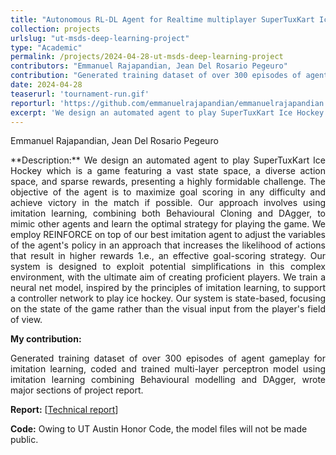 ```yaml
---
title: "Autonomous RL-DL Agent for Realtime multiplayer SuperTuxKart Ice-Hockey"
collection: projects
urlslug: "ut-msds-deep-learning-project"
type: "Academic"
permalink: /projects/2024-04-28-ut-msds-deep-learning-project
contributors: "Emmanuel Rajapandian, Jean Del Rosario Pegeuro"
contribution: "Generated training dataset of over 300 episodes of agent gameplay for imitation learning, coded and trained multi-layer perceptron model using imitation learning combining Behavioural modelling and DAgger, wrote major sections of project report."
date: 2024-04-28
teaserurl: 'tournament-run.gif'
reporturl: 'https://github.com/emmanuelrajapandian/emmanuelrajapandian.github.io/blob/master/files/Project%20Report.pdf'
excerpt: 'We design an automated agent to play SuperTuxKart Ice Hockey which is a game featuring a vast state space, a diverse action space, and sparse rewards, presenting a highly formidable challenge. The objective of the agent is to maximize goal scoring in any difficulty and achieve victory in the match if possible. Our approach involves using imitation learning, combining both Behavioural Cloning and DAgger, to mimic other agents and learn the optimal strategy for playing the game. We employ REINFORCE on top of our best imitation agent to adjust the variables of the agent&apos;s policy in an approach that increases the likelihood of actions that result in higher rewards 1.e., an effective goal-scoring strategy. Our system is designed to exploit potential simplifications in this complex environment, with the ultimate aim of creating proficient players. We train a neural net model, inspired by the principles of imitation learning, to support a controller network to play ice hockey. Our system is state-based, focusing on the state of the game rather than the visual input from the player&apos;s field of view.'
---
```


Emmanuel Rajapandian, Jean Del Rosario Pegeuro

<p align="justify"> 
**Description:**
We design an automated agent to play SuperTuxKart Ice Hockey which is a game featuring a vast state space, a diverse action space, and sparse rewards, presenting a highly formidable challenge. The objective of the agent is to maximize goal scoring in any difficulty and achieve victory in the match if possible. Our approach involves using imitation learning, combining both Behavioural Cloning and DAgger, to mimic other agents and learn the optimal strategy for playing the game. We employ REINFORCE on top of our best imitation agent to adjust the variables of the agent's policy in an approach that increases the likelihood of actions that result in higher rewards 1.e., an effective goal-scoring strategy. Our system is designed to exploit potential simplifications in this complex environment, with the ultimate aim of creating proficient players. We train a neural net model, inspired by the principles of imitation learning, to support a controller network to play ice hockey. Our system is state-based, focusing on the state of the game rather than the visual input from the player's field of view. </p>

**My contribution:**
<p align="justify"> 
Generated training dataset of over 300 episodes of agent gameplay for imitation learning, coded and trained multi-layer perceptron model using imitation learning combining Behavioural modelling and DAgger, wrote major sections of project report.</p>

**Report:** [[Technical report](https://github.com/emmanuelrajapandian/emmanuelrajapandian.github.io/blob/master/files/Project%20Report.pdf)]

**Code:** Owing to UT Austin Honor Code, the model files will not be made public.
